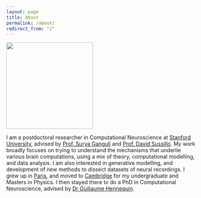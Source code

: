```yaml
---
layout: page
title: About
permalink: /about/
redirect_from: "/"
---
```


<img align="center" src="../assets/marine_pic.jpg" width="230">



I am a postdoctoral researcher in Computational Neuroscience at [Stanford University](https://www.stanford.edu), advised by [Prof. Surya Ganguli](https://ganguli-gang.stanford.edu/surya.html) and [Prof. David Sussillo](https://scholar.google.com/citations?user=ebBgMSkAAAAJ&hl=fr). My work broadly focuses on trying to understand the mechanisms that underlie various brain computations, using a mix of theory, computational modelling, and data analysis. I am also interested in generative modelling, and development of new methods to dissect datasets of neural recordings.
I grew up in [Paris](https://fr.wikipedia.org/wiki/Paris), and moved to [Cambridge](https://en.wikipedia.org/wiki/Cambridge) for my undergraduate and Masters in Physics. I then stayed there to do a PhD in Computational Neuroscience, advised by [Dr Guillaume Hennequin](https://cbl.eng.cam.ac.uk/hennequin/). 